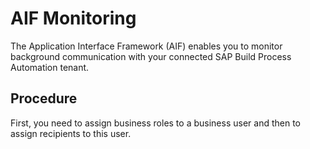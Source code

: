 <!-- loio3ef27f82858445f5b8c6e6e309829476 -->

# AIF Monitoring

The Application Interface Framework \(AIF\) enables you to monitor background communication with your connected SAP Build Process Automation tenant.



<a name="loio3ef27f82858445f5b8c6e6e309829476__section_ijd_1ps_pkb"/>

## Procedure

First, you need to assign business roles to a business user and then to assign recipients to this user.

